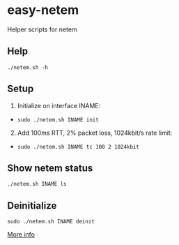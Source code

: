 easy-netem
==========
Helper scripts for netem

Help
----
`./netem.sh -h`

Setup
-----
1. Initialize on interface INAME:
  * `sudo ./netem.sh INAME init`

2. Add 100ms RTT, 2% packet loss, 1024kbit/s rate limit:
  * `sudo ./netem.sh INAME tc 100 2 1024kbit`

Show netem status
-----------------
`./netem.sh INAME ls`

Deinitialize
------------
`sudo ./netem.sh INAME deinit`

[More info](http://www.linuxfoundation.org/collaborate/workgroups/networking/netem)
